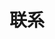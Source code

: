 # 联系

<VPBanner
  title="ymh0000123"
  content="见证者，为见证而来。铭记者，因铭记而生。"
  logo="https://dn-qiniu-avatar.qbox.me/avatar/d5e35cb2925566162f721bb5b38c8b77"
  :actions='[
    {
      text: "访问网站",
      link:"https://ymh0000123.github.io/",
    },
    {
      text: "博客",
      link: "https://xiaofeishu-boke.netlify.app/",
      type: "default",
    },
  ]'
/>
